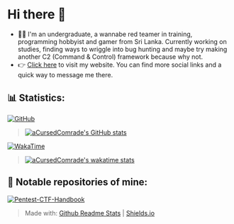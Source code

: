 # Hi there 👋

- 🧑‍💻 I'm an undergraduate, a wannabe red teamer in training, programming hobbyist and gamer from Sri Lanka. Currently working on studies, finding ways to wriggle into bug hunting and maybe try making another C2 (Command & Control) framework because why not.
- 👉 [Click here](https://node-apps-acursedcomrade.koyeb.app/) to visit my website. You can find more social links and a quick way to message me there.

<!--![](https://hit.yhype.me/github/profile?user_id=71869007)--->

## 📊 Statistics:

[![GitHub](https://img.shields.io/badge/GitHub-Stats-cyan?logo=github&style=for-the-badge&logoWidth=16)](https://shields.io)
<br>
> [![aCursedComrade's GitHub stats](https://github-readme-stats.vercel.app/api?username=aCursedComrade&show_icons=true&theme=radical)](https://github.com/anuraghazra/github-readme-stats)

[![WakaTime](https://img.shields.io/badge/WakaTime-Stats-cyan?logo=wakatime&style=for-the-badge&logoWidth=16)](https://shields.io)
<br>
> [![aCursedComrade's wakatime stats](https://github-readme-stats.vercel.app/api/wakatime?username=@aCursedComrade&layout=compact&theme=radical&langs_count=8)](https://wakatime.com/@aCursedComrade)

<!--[![Top Langs](https://github-readme-stats.vercel.app/api/top-langs/?username=anuraghazra&layout=compact&theme=radical&langs_count=6)](https://github.com/anuraghazra/github-readme-stats)--->

## 📔 Notable repositories of mine:

[![Pentest-CTF-Handbook](https://github-readme-stats.vercel.app/api/pin/?username=aCursedComrade&repo=Pentest-CTF-Handbook&theme=radical)](https://github.com/aCursedComrade/Pentest-CTF-Handbook)

> Made with: [Github Readme Stats](https://github.com/anuraghazra/github-readme-stats) | [Shields.io](https://shields.io)
